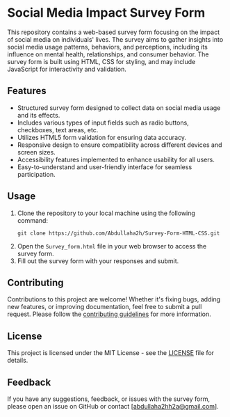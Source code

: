 # Social Media Impact Survey Form

This repository contains a web-based survey form focusing on the impact of social media on individuals' lives. The survey aims to gather insights into social media usage patterns, behaviors, and perceptions, including its influence on mental health, relationships, and consumer behavior. The survey form is built using HTML, CSS for styling, and may include JavaScript for interactivity and validation.

## Features

- Structured survey form designed to collect data on social media usage and its effects.
- Includes various types of input fields such as radio buttons, checkboxes, text areas, etc.
- Utilizes HTML5 form validation for ensuring data accuracy.
- Responsive design to ensure compatibility across different devices and screen sizes.
- Accessibility features implemented to enhance usability for all users.
- Easy-to-understand and user-friendly interface for seamless participation.

## Usage

1. Clone the repository to your local machine using the following command:
   ```
   git clone https://github.com/Abdullaha2h/Survey-Form-HTML-CSS.git
   ```
2. Open the `Survey_form.html` file in your web browser to access the survey form.
3. Fill out the survey form with your responses and submit.

## Contributing

Contributions to this project are welcome! Whether it's fixing bugs, adding new features, or improving documentation, feel free to submit a pull request. Please follow the [contributing guidelines](CONTRIBUTING.md) for more information.

## License

This project is licensed under the MIT License - see the [LICENSE](LICENSE) file for details.

## Feedback

If you have any suggestions, feedback, or issues with the survey form, please open an issue on GitHub or contact [abdullaha2hh2a@gmail.com].
